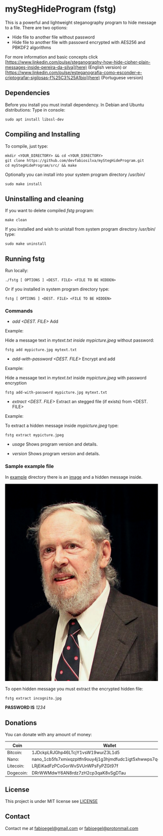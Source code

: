 # myStegHideProgram (fstg)

This is a powerful and lightweight steganography program to hide message to a file. There are two options:

- Hide file to another file without password
- Hide file to another file with passowrd encrypted with AES256 and PBKDF2 algorithms

For more information and basic concepts click [https://www.linkedin.com/pulse/steganography-how-hide-cipher-plain-messages-inside-pereira-da-silva](here) (English version) or [https://www.linkedin.com/pulse/esteganografia-como-esconder-e-criptografar-sigilosas-f%25C3%25A1bio](here) (Portuguese version)

## Dependencies

Before you install you must install dependency. In Debian and Ubuntu distributions:
Type in console:

```
sudo apt install libssl-dev
```

## Compiling and Installing

To compile, just type:

```
mkdir <YOUR_DIRECTORY> && cd <YOUR_DIRECTORY>
git clone https://github.com/devfabiosilva/myStegHideProgram.git
cd myStegHideProgram/src/ && make
```

Optionally you can install into your system program directory /usr/bin/

```
sudo make install
```

## Uninstalling and cleaning

If you want to delete compiled _fstg_ program:

```
make clean
```

If you installed and wish to unistall from system program directory /usr/bin/ type:

```
sudo make uninstall
```

## Running fstg

Run locally:

```
./fstg [ OPTIONS ] <DEST. FILE> <FILE TO BE HIDDEN>
```

Or if you installed in system program directory type:

```
fstg [ OPTIONS ] <DEST. FILE> <FILE TO BE HIDDEN>
```

### Commands


- _add <DEST. FILE> <FILE TO BE HIDDEN>_ Add <FILE TO BE HIDDEN> to <DEST. FILE>

Example:

Hide a message text in _mytext.txt inside_ _mypicture.jpeg_ without password:

```
fstg add mypicture.jpg mytext.txt
```

- _add-with-password <DEST. FILE> <FILE TO BE HIDDEN>_ Encrypt and add <FILE TO BE HIDDEN> to <DEST. FILE>

Example:

Hide a message text in _mytext.txt_ inside _mypicture.jpeg_ with password encryption

```
fstg add-with-password mypicture.jpg mytext.txt
```

- _extract <DEST. FILE>_ Extract an stegged file (if exists) from <DEST. FILE>

Example:

To extract a hidden message inside _mypicture.jpeg_ type:

```
fstg extract mypicture.jpeg
```

- _usage_ Shows program version and details.

- _version_ Shows program version and details.

### Sample example file

In [example](/example/) directory there is an [image](/example/incognito.jpg) and a hidden message inside.

<p align="center">
  <img src="/example/incognito.jpg">
</p>

To open hidden message you must extract the encrypted hidden file:

```
fstg extract incognito.jpg
```

**PASSWORD IS** _1234_

## Donations

You can donate with any amount of money:

Coin | Wallet
---- | ------
Bitcoin:   | 1JDckpLRJGhp46LTcjY1vsW19wurZ3L1d5
Nano:      | nano_1cb5fs7xmixqzpitfn9ouy4j1g3hjmdfudc1igt5xhwwps7qdku5htqxmznb
Litecoin:  | LRjEiKadFzPCoGorWvSVUnWPsFyPZGt97f
Dogecoin:  | DRrWWMdwY6AN8rdz7zH2cp3qaK8vSgDTau

## License

This project is under MIT license see [LICENSE](/LICENSE)

## Contact

Contact me at [fabioegel@gmail.com](mailto:fabioegel@gmail.com) or [fabioegel@protonmail.com](mailto:fabioegel@protonmail.com)

